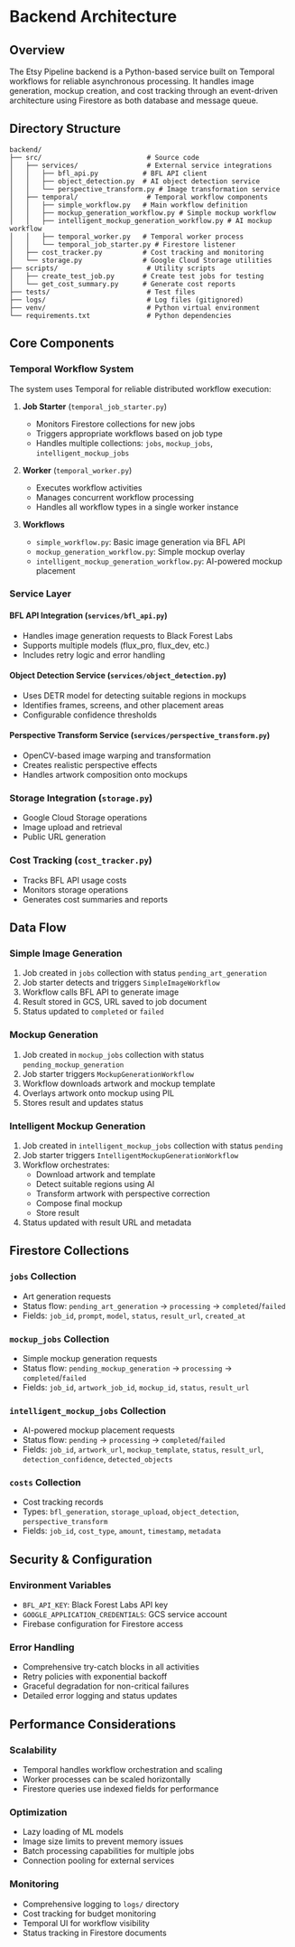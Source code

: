 # Backend Architecture

## Overview

The Etsy Pipeline backend is a Python-based service built on Temporal workflows for reliable asynchronous processing. It handles image generation, mockup creation, and cost tracking through an event-driven architecture using Firestore as both database and message queue.

## Directory Structure

```
backend/
├── src/                          # Source code
│   ├── services/                 # External service integrations
│   │   ├── bfl_api.py           # BFL API client
│   │   ├── object_detection.py  # AI object detection service
│   │   └── perspective_transform.py # Image transformation service
│   ├── temporal/                 # Temporal workflow components
│   │   ├── simple_workflow.py   # Main workflow definition
│   │   ├── mockup_generation_workflow.py # Simple mockup workflow
│   │   ├── intelligent_mockup_generation_workflow.py # AI mockup workflow
│   │   ├── temporal_worker.py   # Temporal worker process
│   │   └── temporal_job_starter.py # Firestore listener
│   ├── cost_tracker.py          # Cost tracking and monitoring
│   └── storage.py               # Google Cloud Storage utilities
├── scripts/                      # Utility scripts
│   ├── create_test_job.py       # Create test jobs for testing
│   └── get_cost_summary.py      # Generate cost reports
├── tests/                        # Test files
├── logs/                         # Log files (gitignored)
├── venv/                         # Python virtual environment
└── requirements.txt              # Python dependencies
```

## Core Components

### Temporal Workflow System

The system uses Temporal for reliable distributed workflow execution:

1. **Job Starter** (`temporal_job_starter.py`)
   - Monitors Firestore collections for new jobs
   - Triggers appropriate workflows based on job type
   - Handles multiple collections: `jobs`, `mockup_jobs`, `intelligent_mockup_jobs`

2. **Worker** (`temporal_worker.py`)
   - Executes workflow activities
   - Manages concurrent workflow processing
   - Handles all workflow types in a single worker instance

3. **Workflows**
   - `simple_workflow.py`: Basic image generation via BFL API
   - `mockup_generation_workflow.py`: Simple mockup overlay
   - `intelligent_mockup_generation_workflow.py`: AI-powered mockup placement

### Service Layer

#### BFL API Integration (`services/bfl_api.py`)
- Handles image generation requests to Black Forest Labs
- Supports multiple models (flux_pro, flux_dev, etc.)
- Includes retry logic and error handling

#### Object Detection Service (`services/object_detection.py`)
- Uses DETR model for detecting suitable regions in mockups
- Identifies frames, screens, and other placement areas
- Configurable confidence thresholds

#### Perspective Transform Service (`services/perspective_transform.py`)
- OpenCV-based image warping and transformation
- Creates realistic perspective effects
- Handles artwork composition onto mockups

### Storage Integration (`storage.py`)
- Google Cloud Storage operations
- Image upload and retrieval
- Public URL generation

### Cost Tracking (`cost_tracker.py`)
- Tracks BFL API usage costs
- Monitors storage operations
- Generates cost summaries and reports

## Data Flow

### Simple Image Generation
1. Job created in `jobs` collection with status `pending_art_generation`
2. Job starter detects and triggers `SimpleImageWorkflow`
3. Workflow calls BFL API to generate image
4. Result stored in GCS, URL saved to job document
5. Status updated to `completed` or `failed`

### Mockup Generation
1. Job created in `mockup_jobs` collection with status `pending_mockup_generation`
2. Job starter triggers `MockupGenerationWorkflow`
3. Workflow downloads artwork and mockup template
4. Overlays artwork onto mockup using PIL
5. Stores result and updates status

### Intelligent Mockup Generation
1. Job created in `intelligent_mockup_jobs` collection with status `pending`
2. Job starter triggers `IntelligentMockupGenerationWorkflow`
3. Workflow orchestrates:
   - Download artwork and template
   - Detect suitable regions using AI
   - Transform artwork with perspective correction
   - Compose final mockup
   - Store result
4. Status updated with result URL and metadata

## Firestore Collections

### `jobs` Collection
- Art generation requests
- Status flow: `pending_art_generation` → `processing` → `completed`/`failed`
- Fields: `job_id`, `prompt`, `model`, `status`, `result_url`, `created_at`

### `mockup_jobs` Collection  
- Simple mockup generation requests
- Status flow: `pending_mockup_generation` → `processing` → `completed`/`failed`
- Fields: `job_id`, `artwork_job_id`, `mockup_id`, `status`, `result_url`

### `intelligent_mockup_jobs` Collection
- AI-powered mockup placement requests
- Status flow: `pending` → `processing` → `completed`/`failed`
- Fields: `job_id`, `artwork_url`, `mockup_template`, `status`, `result_url`, `detection_confidence`, `detected_objects`

### `costs` Collection
- Cost tracking records
- Types: `bfl_generation`, `storage_upload`, `object_detection`, `perspective_transform`
- Fields: `job_id`, `cost_type`, `amount`, `timestamp`, `metadata`

## Security & Configuration

### Environment Variables
- `BFL_API_KEY`: Black Forest Labs API key
- `GOOGLE_APPLICATION_CREDENTIALS`: GCS service account
- Firebase configuration for Firestore access

### Error Handling
- Comprehensive try-catch blocks in all activities
- Retry policies with exponential backoff
- Graceful degradation for non-critical failures
- Detailed error logging and status updates

## Performance Considerations

### Scalability
- Temporal handles workflow orchestration and scaling
- Worker processes can be scaled horizontally
- Firestore queries use indexed fields for performance

### Optimization
- Lazy loading of ML models
- Image size limits to prevent memory issues
- Batch processing capabilities for multiple jobs
- Connection pooling for external services

### Monitoring
- Comprehensive logging to `logs/` directory
- Cost tracking for budget monitoring
- Temporal UI for workflow visibility
- Status tracking in Firestore documents